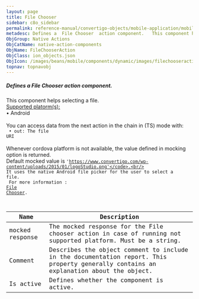 ```yaml
---
layout: page
title: File Chooser
sidebar: c8o_sidebar
permalink: reference-manual/convertigo-objects/mobile-application/mobile-components/native-action-components/file-chooser/
metadesc: Defines a  File Chooser  action component.   This component helps selecting a file.  Supported platorm(s)     • Android  You can access data from the 
ObjGroup: Native Actions
ObjCatName: native-action-components
ObjName: FileChooserAction
ObjClass: ion_objects.json
ObjIcon: /images/beans/mobile/components/dynamic/images/filechooseraction_color_32x32.png
topnav: topnavobj
---
```

##### Defines a <i>File Chooser</i> action component. <br/>

 This component helps selecting a file.<br/>
<u>Supported platorm(s):</u> <br/>
 • Android<br/>
<br/>
You can access data from the next action in the chain in (TS) mode with: <code><br/>
 • out: The file URI</code><br/>
<br/>
Whenever cordova platform is not available, the value defined in mocking option is returned.<br/>
 Default mocked value is <code>'https://www.convertigo.com/wp-content/uploads/2015/01/logoStudio.png'</code>.<br/>
It uses the native Android file picker for the user to select a file.<br/>
For more information : <a href='https://ionicframework.com/docs/v3/native/file-chooser/'>File Chooser</a>.

Name | Description 
--- | ---
mocked response | The mocked response for the File chooser action in case of running not supported platform. Must be a string.
Comment | Describes the object comment to include in the documentation report.  This property generally contains an explanation about the object. 
Is active | Defines whether the component is active. 


